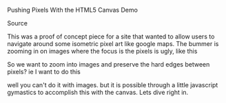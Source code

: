 Pushing Pixels With the HTML5 Canvas
Demo

Source

This was a proof of concept piece for a site that wanted to allow users to navigate around some isometric pixel art like google maps. The bummer is zooming in on images where the focus is the pixels is ugly, like this

So we want to zoom into images and preserve the hard edges between pixels? ie I want to do this



well you can't do it with images. but it is possible through a little javascript gymastics to accomplish this with the canvas. Lets dive right in.


